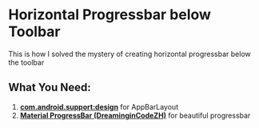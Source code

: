 # Horizontal Progressbar below Toolbar
This is how I solved the mystery of creating horizontal progressbar below the toolbar

## What You Need:
1. [**com.android.support:design**](https://github.com/codepath/android_guides/wiki/Design-Support-Library) for AppBarLayout
2. [**Material ProgressBar (DreaminginCodeZH)**](https://github.com/DreaminginCodeZH/MaterialProgressBar) for beautiful progressbar
